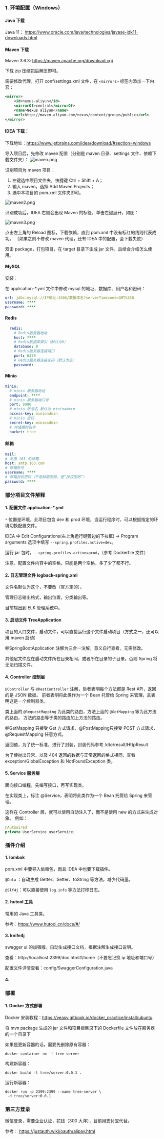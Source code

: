 ### 1. 环境配置（Windows）

#### Java 下载

Java 11： https://www.oracle.com/java/technologies/javase-jdk11-downloads.html

#### Maven 下载

Maven 3.6.3: https://maven.apache.org/download.cgi

下载 zip 压缩包后解压即可。

需要修改代理，打开 conf/settings.xml 文件，在 `<mirrors>` 标签内添加一下内容：

```xml
<mirror>
    <id>nexus-aliyun</id>
    <mirrorOf>central</mirrorOf>
    <name>Nexus aliyun</name>
    <url>http://maven.aliyun.com/nexus/content/groups/public</url>
</mirror>
```

#### IDEA 下载：

下载地址：https://www.jetbrains.com/idea/download/#section=windows

导入项目后，先修改 maven 配置（分别是 maven 目录、settings 文件、依赖下载文件夹）：
![maven.png](md/maven.png)

识别项目为 maven 项目：

1. 左键选中项目文件夹，快捷键 Ctrl + Shift + A；
2. 输入 maven，选择 Add Maven Projects；
3. 选中本项目的 pom.xml 文件夹即可。

![maven2.png](md/maven2.png)

识别成功后，IDEA 右侧会出现 Maven 的标签，单击左键展开，如图：

![maven3.png](md/maven3.png)

点击左上角的 Reload 图标，下载依赖，直到 pom.xml 中没有标红的线则代表成功。
（如果之前不修改 maven 代理，还有 IDEA 中的配置，会下载失败）

双击 package，打包项目，在 target 目录下生成 jar 文件，后续会介绍怎么使用。

#### MySQL

安装：

在 application-*.yml 文件中修改 mysql 的地址、数据库、用户名和密码：

```yml
url: jdbc:mysql://IP地址:3306/数据库名?serverTimezone=GMT%2B8
username: ****
password: ****
```

#### Redis

```yml
  redis:
    # Redis服务器地址
    host: ****
    # Redis数据库索引（默认为0）
    database: 0
    # Redis服务器连接端口
    port: 6379
    # Redis服务器连接密码（默认为空）
    password:
```

#### Minio

```yml
minio:
  # minio 服务器地址
  endpoint: ****
  # minio 服务器端口号
  port: 9090
  # minio 账号名 默认为 minioadmin
  access-key: minioadmin
  # minio 密码
  secret-key: minioadmin
  # 存储桶的名字
  bucket: tree
```

#### 邮箱

```yml
mail:
# 采用 163 的邮箱
host: smtp.163.com
# 邮箱账号
username: ****
# 邮箱授权密码（不是邮箱密码，是“授权密码”）
password: ****
```

### 部分项目文件解释

#### 1. 配置文件 application-*.yml

`*` 位置是环境，此项目包含 dev 和 prod 环境，当运行程序时，可以根据指定的环境切换配置文件。

IDEA 中 Edit Configurations(右上角运行键旁边的下拉框) -> Program arguments 选项中填写 `--spring.profiles.active=dev`。

运行 jar 包时，`--spring.profiles.active=prod`，（参考 Dockerfile 文件）

注意，配置文件内容中的空格，只能是两个空格，多了少了都不行。

#### 2. 日志管理文件 logback-spring.xml

文件名默认为这个，不要改（官方定的）。

管理日志输出格式，输出位置，分类输出等。

目前输出到 ELK 管理系统中。

#### 3. 启动文件 TreeApplication 

项目的入口文件，启动文件，可以直接运行这个文件启动项目（方式之一，还可以用 maven 启动）

@SpringBootApplication 注解为三合一注解，意义自行查看，无需修改。

其他层文件应在启动文件所在目录相同，或者所在目录的子目录，否则 Spring 将无法扫描文件。


#### 4. Controller 控制层

`@Controller` 与 `@RestController` 注解，后者表明每个方法都是 Rest API，返回的是 JSON 数据。
前者表明将此类作为一个 Bean 托管给 Spring 来管理，且表明这是一个控制器类。

类上面的 `@RequestMapping` 为此类的路由，方法上面的 `@GetMapping` 等为此方法的路由，
方法的路由等于类的路由加上方法的路由。

@GetMapping 只接受 Get 方式请求，@PostMapping只接受 POST 方式请求，@RequestMapping 任意方式。

返回值，为了统一标准，进行了封装，封装代码参考 /dto/result/HttpResult

为了使抛出异常、以及 404 返回的数据与正常返回的格式相同，查看 exception/GlobalException 和 NotFoundException 类。

#### 5. Service 服务层

面向接口编程，先编写接口，再写实现类。

在实现类上，标注 @Service，表明将此类作为一个 Bean 托管给 Spring 来管理。

这样在 Controller 层，就可以使用自动注入了，而不是使用 new 的方式来生成对象。
例如：
```java
@Autowired
private UserService userService;
```

### 插件介绍

#### 1. lombok

pom.xml 中要导入依赖包，而且 IDEA 中也要下载插件。

`@Data` ：自动生成 Getter、Setter、toString 等方法，减少代码量。

`@Slf4j`：可以直接使用 `log.info` 等方法打印日志。

#### 2. hutool 工具

常用的 Java 工具类。

参考：https://www.hutool.cn/docs/#/

#### 3. knife4j

swagger ui 的加强版。自动生成接口文档，根据注解生成接口说明。

查看：http://localhost:2399/doc.html#/home（不要忘记换 ip 地址和端口号）

配置文件详情查看：config/SwaggerConfiguration.java

#### 4. 



### 部署

#### 1. Docker 方式部署

Docker 安装教程：https://yeasy.gitbook.io/docker_practice/install/ubuntu

将 mvn package 生成的 jar 文件和项目根目录下的 Dockerfile 文件放在服务器的一个目录下

如果是更新容器的话，需要先删除原有容器：
```
docker container rm -f tree-server
```

构建新容器：
```
docker build -t tree/server:0.0.1 .
```

运行新容器：
```
docker run -p 2399:2399 --name tree-server \
 -d tree/server:0.0.1
```


### 第三方登录

微信登录，需要企业认证，花钱（300 大洋），目前用支付宝代替。

参考：
https://justauth.wiki/oauth/alipay.html

